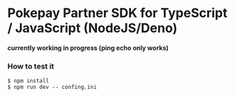 # Pokepay Partner SDK for TypeScript / JavaScript (NodeJS/Deno)

**currently working in progress (ping echo only works)**

### How to test it
```
$ npm install
$ npm run dev -- confing.ini
```


